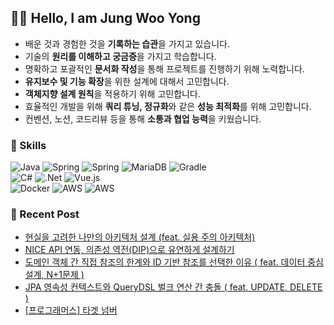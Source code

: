 ## 👨‍💻 Hello, I am Jung Woo Yong
- 배운 것과 경험한 것을 **기록하는 습관**을 가지고 있습니다.
- 기술의 **원리를 이해하고 궁금증**을 가지고 학습합니다.
- 명확하고 포괄적인 **문서화 작성**을 통해 프로젝트를 진행하기 위해 노력합니다.
- **유지보수 및 기능 확장**을 위한 설계에 대해서 고민합니다.
- **객체지향 설계 원칙**을 적용하기 위해 고민합니다.
- 효율적인 개발을 위해 **쿼리 튜닝, 정규화**와 같은 **성능 최적화**를 위해 고민합니다.
- 컨벤션, 노션, 코드리뷰 등을 통해 **소통과 협업 능력**을 키웠습니다.


### 📌 Skills
![Java](https://img.shields.io/badge/JAVA-007396.svg?style=flat-square&logo=openjdk&logoColor=white) ![Spring](https://img.shields.io/badge/SprintBoot-236DB33F.svg?style=flat-square&logo=springboot&logoColor=white) ![Spring](https://img.shields.io/badge/JPA-236DB33F.svg?style=flat-square&logo=JPA&logoColor=white) ![MariaDB](https://img.shields.io/badge/MariaDB-003545?style=flat-square&logo=mariadb&logoColor=white) ![Gradle](https://img.shields.io/badge/Gradle-02303A.svg?style=flat-square&logo=Gradle&logoColor=white) <br/>
![C#](https://img.shields.io/badge/-C%23-000000?logo=Csharp&style=flat-square)
![.Net](https://img.shields.io/badge/.NET-512BD4.svg?style=flat-square&logo=.net&logoColor=white) ![Vue.js](https://img.shields.io/badge/Vue.js-4FC08D.svg?style=flat-square&logo=vue.js&logoColor=white) <br/>
 ![Docker](https://img.shields.io/badge/Docker-%230db7ed.svg?style=flat-square&logo=docker&logoColor=white) ![AWS](https://img.shields.io/badge/AWS%20EC2-FF9900.svg?style=flat-square&logo=amazonec2&logoColor=white) ![AWS](https://img.shields.io/badge/AWS%20RDS-527FFF.svg?style=flat-square&logo=amazonrds&logoColor=white) 


  
### 📝 Recent Post 
<!-- BLOG-POST-LIST:START -->
- [현실을 고려한 나만의 아키텍처 설계 &lpar;feat. 실용 주의 아키텍처&rpar;](https://velog.io/@wooyong99/%ED%98%84%EC%8B%A4%EC%9D%84-%EA%B3%A0%EB%A0%A4%ED%95%9C-%EB%82%98%EB%A7%8C%EC%9D%98-%EC%95%84%ED%82%A4%ED%85%8D%EC%B2%98-%EC%84%A4%EA%B3%84-feat.-%EC%8B%A4%EC%9A%A9-%EC%A3%BC%EC%9D%98-%EC%95%84%ED%82%A4%ED%85%8D%EC%B2%98)
- [NICE API 연동, 의존성 역전&lpar;DIP&rpar;으로 유연하게 설계하기](https://velog.io/@wooyong99/NICE-API-%EC%97%B0%EB%8F%99-%EC%9D%98%EC%A1%B4%EC%84%B1-%EC%97%AD%EC%A0%84DIP%EC%9C%BC%EB%A1%9C-%EC%9C%A0%EC%97%B0%ED%95%98%EA%B2%8C-%EC%84%A4%EA%B3%84%ED%95%98%EA%B8%B0)
- [도메인 객체 간 직접 참조의 한계와 ID 기반 참조를 선택한 이유 &lpar; feat. 데이터 중심 설계, N+1문제 &rpar;](https://velog.io/@wooyong99/%EA%B0%9D%EC%B2%B4-%EC%B0%B8%EC%A1%B0%EB%A1%9C-%EC%9D%B8%ED%95%9C-%EB%AC%B8%EC%A0%9C%EC%A0%90-feat.-%EB%8F%84%EB%A9%94%EC%9D%B8-%EC%A3%BC%EB%8F%84-%EA%B0%9C%EB%B0%9C-N1)
- [JPA 영속성 컨텍스트와 QueryDSL 벌크 연산 간 충돌 &lpar; feat. UPDATE, DELETE &rpar;](https://velog.io/@wooyong99/JPA-%EC%98%81%EC%86%8D%EC%84%B1-%EC%BB%A8%ED%85%8D%EC%8A%A4%ED%8A%B8%EC%99%80-QueryDSL-%EB%B2%8C%ED%81%AC-%EC%97%B0%EC%82%B0-%EA%B0%84-%EC%B6%A9%EB%8F%8C-feat.-UPDATE-DELETE)
- [[프로그래머스] 타겟 넘버](https://velog.io/@wooyong99/%ED%94%84%EB%A1%9C%EA%B7%B8%EB%9E%98%EB%A8%B8%EC%8A%A4-%ED%83%80%EA%B2%9F-%EB%84%98%EB%B2%84)
<!-- BLOG-POST-LIST:END -->

</div>
</div>
